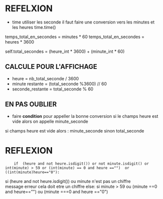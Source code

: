 # REFELXION

- time utiliser les seconde il faut faire une conversion vers les minutes et  les heures 
time.time()

temps_total_en_secondes = minutes * 60
temps_total_en_secondes = heures * 3600



self.total_secondes = (heure_int * 3600) + (minute_int * 60)

## CALCULE POUR L'AFFICHAGE 
- heure = nb_total_seconde / 3600
- minute restante = (total_seconde %3600) // 60 
- seconde_restante = total_seconde % 60  

## EN PAS OUBLIER 
- faire **condition** pour appeller la bonne conversion si le champs heure est vide alors on appelle minute_seconde

si champs heure est vide alors : 
    minute_seconde
sinon 
    total_seconde 

# REFLEXION 
````
    if  (heure and not heure.isdigit()) or not minute.isdigit() or int(minute) > 59 or (int(minute) == 0 and heure =="")  or ((int(minute)heure=="0"):
````

si  (heure and not heure.isdigit()) ou minute n'est pas un chiffre  
    message erreur cela doit etre un chiffre 
else: 
    si minute > 59 ou (minute ==0 and heure=="") ou (minute ===0 and heure =="0")



